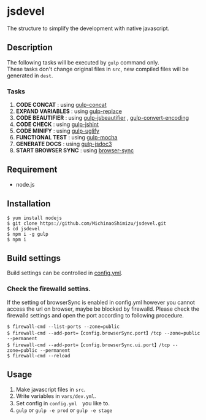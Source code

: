 jsdevel
====

The structure to simplify the development with native javascript.

## Description
The following tasks will be executed by `gulp` command only.  
These tasks don't change original files in `src`, new compiled files will be generated in `dest`.

### Tasks
1. __CODE CONCAT__ : using [gulp-concat](https://www.npmjs.com/package/gulp-concat)
2. __EXPAND VARIABLES__ : using [gulp-replace](https://www.npmjs.com/package/gulp-replace)
3. __CODE BEAUTIFIER__ : using [gulp-jsbeautifier](https://www.npmjs.com/package/gulp-jsbeautify) , [gulp-convert-encoding](https://www.npmjs.com/package/gulp-convert-encoding)
4. __CODE CHECK__ : using [gulp-jshint](https://www.npmjs.com/package/gulp-jshint)
5. __CODE MINIFY__ : using [gulp-uglify](https://www.npmjs.com/package/gulp-uglify)
6. __FUNCTIONAL TEST__ : using [gulp-mocha](https://www.npmjs.com/package/gulp-mocha)
7. __GENERATE DOCS__ : using [gulp-jsdoc3](https://www.npmjs.com/package/gulp-jsdoc3)
8. __START BROWSER SYNC__ : using [browser-sync](https://www.npmjs.com/package/browser-sync)

## Requirement
* node.js

## Installation
```
$ yum install nodejs
$ git clone https://github.com/MichinaoShimizu/jsdevel.git
$ cd jsdevel
$ npm i -g gulp
$ npm i
```

## Build settings
Build settings can be controlled in [config.yml](https://github.com/MichinaoShimizu/jsdevel/blob/master/config.yml).

### Check the firewalld settins.

If the setting of browserSync is enabled in config.yml however you cannot access the url on browser, maybe be blocked by firewalld. Please check the firewalld settings and open the port according to following procedure.

```
$ firewall-cmd --list-ports --zone=public
$ firewall-cmd --add-port=【config.browserSync.port】/tcp --zone=public --permanent
$ firewall-cmd --add-port=【config.browserSync.ui.port】/tcp --zone=public --permanent
$ firewall-cmd --reload
```

## Usage
1. Make javascript files in `src`.
2. Write variables in `vars/dev.yml`.
3. Set config in `config.yml`　you like to.
4. `gulp` or `gulp -e prod` or `gulp -e stage`
